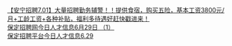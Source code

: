   
[【安宁招聘7.01】大量招聘勤务辅警！！提供食宿，购买五险，基本工资3800元/月+工龄工资+各种补贴，福利多待遇好赶快戳进来！](http://www.dianyue.me/archives/780/k1hqbkhc381t3vjv/)  
[保定招聘网今日人才信息6月29日 （1）](http://www.dianyue.me/archives/557/u1u7415xfkpfqkfq/)  
[保定招聘平台今日人才信息6.29](http://www.dianyue.me/archives/759/33cxu4qw5m11t9ij/)